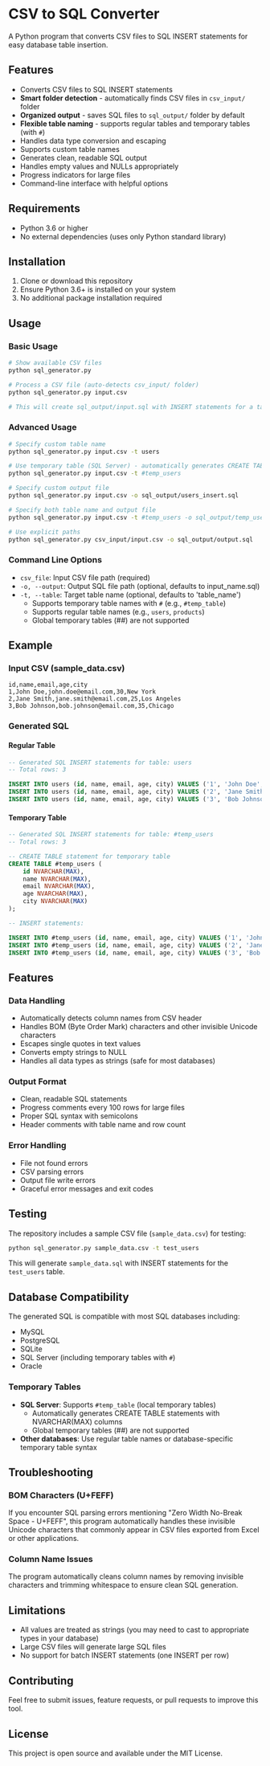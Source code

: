 # CSV to SQL Converter

A Python program that converts CSV files to SQL INSERT statements for easy database table insertion.

## Features

- Converts CSV files to SQL INSERT statements
- **Smart folder detection** - automatically finds CSV files in `csv_input/` folder
- **Organized output** - saves SQL files to `sql_output/` folder by default
- **Flexible table naming** - supports regular tables and temporary tables (with `#`)
- Handles data type conversion and escaping
- Supports custom table names
- Generates clean, readable SQL output
- Handles empty values and NULLs appropriately
- Progress indicators for large files
- Command-line interface with helpful options

## Requirements

- Python 3.6 or higher
- No external dependencies (uses only Python standard library)

## Installation

1. Clone or download this repository
2. Ensure Python 3.6+ is installed on your system
3. No additional package installation required

## Usage

### Basic Usage

```bash
# Show available CSV files
python sql_generator.py

# Process a CSV file (auto-detects csv_input/ folder)
python sql_generator.py input.csv

# This will create sql_output/input.sql with INSERT statements for a table named `table_name`
```

### Advanced Usage

```bash
# Specify custom table name
python sql_generator.py input.csv -t users

# Use temporary table (SQL Server) - automatically generates CREATE TABLE
python sql_generator.py input.csv -t #temp_users

# Specify custom output file
python sql_generator.py input.csv -o sql_output/users_insert.sql

# Specify both table name and output file
python sql_generator.py input.csv -t #temp_users -o sql_output/temp_users.sql

# Use explicit paths
python sql_generator.py csv_input/input.csv -o sql_output/output.sql
```

### Command Line Options

- `csv_file`: Input CSV file path (required)
- `-o, --output`: Output SQL file path (optional, defaults to input_name.sql)
- `-t, --table`: Target table name (optional, defaults to 'table_name')
  - Supports temporary table names with `#` (e.g., `#temp_table`)
  - Supports regular table names (e.g., `users`, `products`)
  - Global temporary tables (##) are not supported

## Example

### Input CSV (sample_data.csv)
```csv
id,name,email,age,city
1,John Doe,john.doe@email.com,30,New York
2,Jane Smith,jane.smith@email.com,25,Los Angeles
3,Bob Johnson,bob.johnson@email.com,35,Chicago
```

### Generated SQL

#### Regular Table
```sql
-- Generated SQL INSERT statements for table: users
-- Total rows: 3

INSERT INTO users (id, name, email, age, city) VALUES ('1', 'John Doe', 'john.doe@email.com', '30', 'New York');
INSERT INTO users (id, name, email, age, city) VALUES ('2', 'Jane Smith', 'jane.smith@email.com', '25', 'Los Angeles');
INSERT INTO users (id, name, email, age, city) VALUES ('3', 'Bob Johnson', 'bob.johnson@email.com', '35', 'Chicago');
```

#### Temporary Table
```sql
-- Generated SQL INSERT statements for table: #temp_users
-- Total rows: 3

-- CREATE TABLE statement for temporary table
CREATE TABLE #temp_users (
    id NVARCHAR(MAX),
    name NVARCHAR(MAX),
    email NVARCHAR(MAX),
    age NVARCHAR(MAX),
    city NVARCHAR(MAX)
);

-- INSERT statements:

INSERT INTO #temp_users (id, name, email, age, city) VALUES ('1', 'John Doe', 'john.doe@email.com', '30', 'New York');
INSERT INTO #temp_users (id, name, email, age, city) VALUES ('2', 'Jane Smith', 'jane.smith@email.com', '25', 'Los Angeles');
INSERT INTO #temp_users (id, name, email, age, city) VALUES ('3', 'Bob Johnson', 'bob.johnson@email.com', '35', 'Chicago');
```

## Features

### Data Handling
- Automatically detects column names from CSV header
- Handles BOM (Byte Order Mark) characters and other invisible Unicode characters
- Escapes single quotes in text values
- Converts empty strings to NULL
- Handles all data types as strings (safe for most databases)

### Output Format
- Clean, readable SQL statements
- Progress comments every 100 rows for large files
- Proper SQL syntax with semicolons
- Header comments with table name and row count

### Error Handling
- File not found errors
- CSV parsing errors
- Output file write errors
- Graceful error messages and exit codes

## Testing

The repository includes a sample CSV file (`sample_data.csv`) for testing:

```bash
python sql_generator.py sample_data.csv -t test_users
```

This will generate `sample_data.sql` with INSERT statements for the `test_users` table.

## Database Compatibility

The generated SQL is compatible with most SQL databases including:
- MySQL
- PostgreSQL
- SQLite
- SQL Server (including temporary tables with `#`)
- Oracle

### Temporary Tables
- **SQL Server**: Supports `#temp_table` (local temporary tables)
  - Automatically generates CREATE TABLE statements with NVARCHAR(MAX) columns
  - Global temporary tables (##) are not supported
- **Other databases**: Use regular table names or database-specific temporary table syntax

## Troubleshooting

### BOM Characters (U+FEFF)
If you encounter SQL parsing errors mentioning "Zero Width No-Break Space - U+FEFF", this program automatically handles these invisible Unicode characters that commonly appear in CSV files exported from Excel or other applications.

### Column Name Issues
The program automatically cleans column names by removing invisible characters and trimming whitespace to ensure clean SQL generation.

## Limitations

- All values are treated as strings (you may need to cast to appropriate types in your database)
- Large CSV files will generate large SQL files
- No support for batch INSERT statements (one INSERT per row)

## Contributing

Feel free to submit issues, feature requests, or pull requests to improve this tool.

## License

This project is open source and available under the MIT License.
